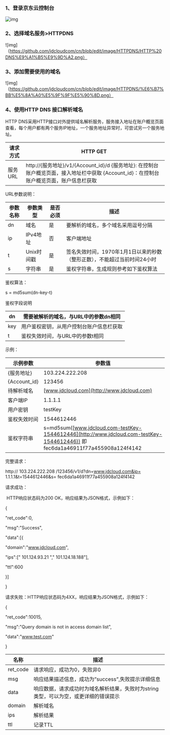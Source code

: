 ### 1、登录京东云控制台
![img](https://github.com/jdcloudcom/cn/blob/edit/image/HTTPDNS/%E7%99%BB%E5%BD%95%E6%8E%A7%E5%88%B6%E5%8F%B0.png)

### 2、选择域名服务>HTTPDNS
![img]（https://github.com/jdcloudcom/cn/blob/edit/image/HTTPDNS/HTTP%20DNS%E9%A1%B5%E9%9D%A2.png）
### 3、添加需要使用的域名

![img]（https://github.com/jdcloudcom/cn/blob/edit/image/HTTPDNS/%E6%B7%BB%E5%8A%A0%E5%9F%9F%E5%90%8D.png）                         

### 4、使用HTTP DNS 接口解析域名

HTTP DNS采用HTTP接口对外提供域名解析服务，服务接入地址在账户概览页面查看，每个用户都有两个服务IP地址，一个服务地址异常时，可尝试另一个服务地址。

| 请求方式 | HTTP GET                                                     |
| -------- | ------------------------------------------------------------ |
| 服务URL  | http://{服务地址}/v1/{Account_id}/d   {服务地址}: 在控制台账户概览页面，接入地址栏中获取   {Account_id}：在控制台账户概览页面，账户信息栏获取 |

URL参数说明：

| 参数名称 | 参数类型   | 是否必须 | 描述                                                         |
| -------- | ---------- | -------- | ------------------------------------------------------------ |
| dn       | 域名       | 是       | 要解析的域名，多个域名采用逗号分隔                           |
| ip       | IPv4地址   | 否       | 客户端地址                                                   |
| t        | Unix时间戳 | 是       | 签名失效时间，1970年1月1日以来的秒数（整形正数），不能超过当前时间24小时 |
| s        | 字符串     | 是       | 鉴权字符串，生成规则参考如下鉴权算法                         |

 

鉴权算法：

s = md5sum(dn-key-t)

鉴权字段说明

| dn   | 需要被解析的域名，与URL中的参数dn相同    |
| ---- | ---------------------------------------- |
| key  | 用户鉴权密钥，从用户控制台账户信息栏获取 |
| t    | 鉴权失效时间，与URL中的参数t相同         |

 

示例：

| 示例参数     | 参数值                                                       |
| ------------ | ------------------------------------------------------------ |
| {服务地址}   | 103.224.222.208                                              |
| {Account_id} | 123456                                                       |
| 待解析域名   | [www.jdcloud.com](http://www.jdcloud.com)                    |
| 客户端IP     | 1.1.1.1                                                      |
| 用户密钥     | testKey                                                      |
| 鉴权失效时间 | 1544612446                                                   |
| 鉴权字符串   | s=md5sum([www.jdcloud.com-testKey-1544612446](http://www.jdcloud.com-testKey-1544612446))   即fec6da1a46911f77a455908a124f4142 |

完整请求：

http:// 103.224.222.208 /123456/v1/d?dn=www.jdcloud.com&ip= 1.1.1.1&t=1544612446&s= fec6da1a46911f77a455908a124f4142

 

请求成功：

​         HTTP响应状态码为200 OK，响应结果为JSON格式，示例如下：

{

"ret_code":0,

"msg":"Success",

"data":[{

"domain":"www.jdcloud.com",

"ips":[" 101.124.93.21 "," 101.124.18.188"],

"ttl":600

}]

}

请求失败：HTTP响应状态码为4XX，响应结果为JSON格式，示例如下：

{

"ret_code":10015,

"msg":"Query domain is not in access domain list",

"data":"www.test.com"

}

 

| 名称     | 描述                                                         |
| -------- | ------------------------------------------------------------ |
| ret_code | 请求响应，成功为0，失败非0                                   |
| msg      | 响应结果描述信息，成功为”success”,失败提示详细信息           |
| data     | 响应数据，请求成功时为域名解析结果，失败时为string类型，可以为空，或更详细的错误提示 |
| domain   | 解析域名                                                     |
| ips      | 解析结果                                                     |
| ttl      | 记录TTL                                                      |
